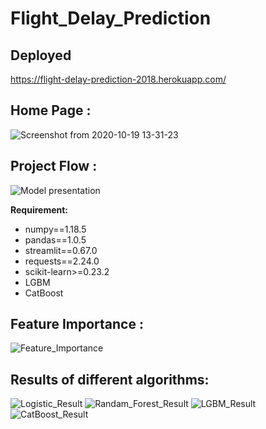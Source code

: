 # Flight_Delay_Prediction

## Deployed

https://flight-delay-prediction-2018.herokuapp.com/

## Home Page :
![Screenshot from 2020-10-19 13-31-23](https://user-images.githubusercontent.com/63186019/97003770-95892d80-1559-11eb-9476-fcc104bdc431.png)

## Project Flow :
![Model presentation](https://user-images.githubusercontent.com/63186019/97003606-493ded80-1559-11eb-8200-11f3d0513692.png)


**Requirement:**

- numpy==1.18.5
- pandas==1.0.5
- streamlit==0.67.0
- requests==2.24.0
- scikit-learn>=0.23.2
- LGBM
- CatBoost

## Feature Importance :
![Feature_Importance](https://user-images.githubusercontent.com/63186019/97003692-6d99ca00-1559-11eb-82eb-01d491769b1f.png)



## Results of different algorithms:

![Logistic_Result](https://user-images.githubusercontent.com/63186019/97002524-b8b2dd80-1557-11eb-8695-27f170c2ae69.png)
![Randam_Forest_Result](https://user-images.githubusercontent.com/63186019/97002562-c5cfcc80-1557-11eb-97df-6fe25c436e4c.png)
![LGBM_Result](https://user-images.githubusercontent.com/63186019/97002594-cf593480-1557-11eb-84de-b7deaf688666.png)
![CatBoost_Result](https://user-images.githubusercontent.com/63186019/97002608-d7b16f80-1557-11eb-98dc-a357545b4331.png)
